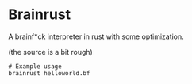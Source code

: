 # Brainrust

A brainf*ck interpreter in rust with some optimization.

(the source is a bit rough)

```shell script
# Example usage
brainrust helloworld.bf
```
